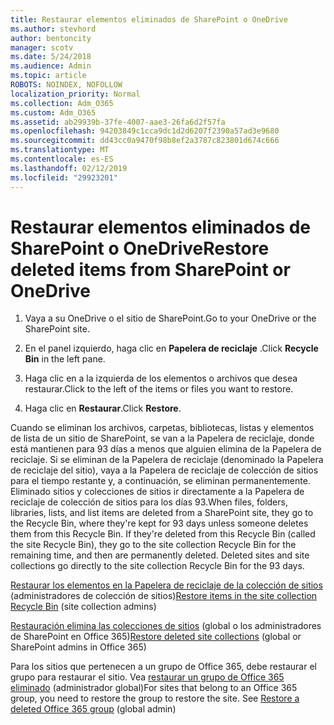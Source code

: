 ```yaml
---
title: Restaurar elementos eliminados de SharePoint o OneDrive
ms.author: stevhord
author: bentoncity
manager: scotv
ms.date: 5/24/2018
ms.audience: Admin
ms.topic: article
ROBOTS: NOINDEX, NOFOLLOW
localization_priority: Normal
ms.collection: Adm_O365
ms.custom: Adm_O365
ms.assetid: ab29939b-37fe-4007-aae3-26fa6d2f57fa
ms.openlocfilehash: 94203849c1cca9dc1d2d6207f2390a57ad3e9680
ms.sourcegitcommit: dd43cc0a9470f98b8ef2a3787c823801d674c666
ms.translationtype: MT
ms.contentlocale: es-ES
ms.lasthandoff: 02/12/2019
ms.locfileid: "29923201"
---
```

# <a name="restore-deleted-items-from-sharepoint-or-onedrive"></a><span data-ttu-id="96abf-102">Restaurar elementos eliminados de SharePoint o OneDrive</span><span class="sxs-lookup"><span data-stu-id="96abf-102">Restore deleted items from SharePoint or OneDrive</span></span>

1. <span data-ttu-id="96abf-103">Vaya a su OneDrive o el sitio de SharePoint.</span><span class="sxs-lookup"><span data-stu-id="96abf-103">Go to your OneDrive or the SharePoint site.</span></span>
    
2. <span data-ttu-id="96abf-104">En el panel izquierdo, haga clic en **Papelera de reciclaje** .</span><span class="sxs-lookup"><span data-stu-id="96abf-104">Click **Recycle Bin** in the left pane.</span></span> 
    
3. <span data-ttu-id="96abf-105">Haga clic en a la izquierda de los elementos o archivos que desea restaurar.</span><span class="sxs-lookup"><span data-stu-id="96abf-105">Click to the left of the items or files you want to restore.</span></span>
    
4. <span data-ttu-id="96abf-106">Haga clic en **Restaurar**.</span><span class="sxs-lookup"><span data-stu-id="96abf-106">Click **Restore**.</span></span> 
    
<span data-ttu-id="96abf-p101">Cuando se eliminan los archivos, carpetas, bibliotecas, listas y elementos de lista de un sitio de SharePoint, se van a la Papelera de reciclaje, donde está mantienen para 93 días a menos que alguien elimina de la Papelera de reciclaje. Si se eliminan de la Papelera de reciclaje (denominado la Papelera de reciclaje del sitio), vaya a la Papelera de reciclaje de colección de sitios para el tiempo restante y, a continuación, se eliminan permanentemente. Eliminado sitios y colecciones de sitios ir directamente a la Papelera de reciclaje de colección de sitios para los días 93.</span><span class="sxs-lookup"><span data-stu-id="96abf-p101">When files, folders, libraries, lists, and list items are deleted from a SharePoint site, they go to the Recycle Bin, where they're kept for 93 days unless someone deletes them from this Recycle Bin. If they're deleted from this Recycle Bin (called the site Recycle Bin), they go to the site collection Recycle Bin for the remaining time, and then are permanently deleted. Deleted sites and site collections go directly to the site collection Recycle Bin for the 93 days.</span></span>
  
<span data-ttu-id="96abf-110">[Restaurar los elementos en la Papelera de reciclaje de la colección de sitios](https://go.microsoft.com/fwlink/?linkid=867800) (administradores de colección de sitios)</span><span class="sxs-lookup"><span data-stu-id="96abf-110">[Restore items in the site collection Recycle Bin](https://go.microsoft.com/fwlink/?linkid=867800) (site collection admins)</span></span> 
  
<span data-ttu-id="96abf-111">[Restauración elimina las colecciones de sitios](https://go.microsoft.com/fwlink/?linkid=867660) (global o los administradores de SharePoint en Office 365)</span><span class="sxs-lookup"><span data-stu-id="96abf-111">[Restore deleted site collections](https://go.microsoft.com/fwlink/?linkid=867660) (global or SharePoint admins in Office 365)</span></span> 
  
<span data-ttu-id="96abf-p102">Para los sitios que pertenecen a un grupo de Office 365, debe restaurar el grupo para restaurar el sitio. Vea [restaurar un grupo de Office 365 eliminado](https://go.microsoft.com/fwlink/?linkid=867802) (administrador global)</span><span class="sxs-lookup"><span data-stu-id="96abf-p102">For sites that belong to an Office 365 group, you need to restore the group to restore the site. See [Restore a deleted Office 365 group](https://go.microsoft.com/fwlink/?linkid=867802) (global admin)</span></span> 
  

